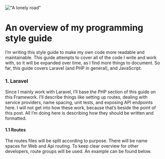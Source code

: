 !["A lonely road"](/images/articles/0_xDUpNBbkXsdnMj4i.jpeg)

# An overview of my programming style guide

I’m writing this style guide to make my own code more readable and maintainable. This guide attempts to cover all of the code I write and work with, so it will be expanded over time, as I find more things to document. So far, this guide covers Laravel (and PHP in general), and JavaScript.

### 1. Laravel

Since I mainly work with Laravel, I’ll base the PHP section of this guide on this Framework. I’ll describe things like setting up routes, dealing with service providers, name spacing, unit tests, and exposing API endpoints here. I will not get into how these work, because that’s beside the point of this post. All I’m doing here is describing how they should be written and formatted.

#### 1.1 Routes

The routes files will be split according to purpose. There will be name spaces for Web and Api routing. To keep clear overview for other developers, route groups will be used. An example can be found below.

